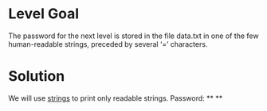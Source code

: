 # Level Goal
The password for the next level is stored in the file data.txt in one of the few human-readable strings, preceded by several ‘=’ characters.

# Solution
We will use [strings](https://linux.die.net/man/1/strings) to print only readable strings. 
Password: ** **
